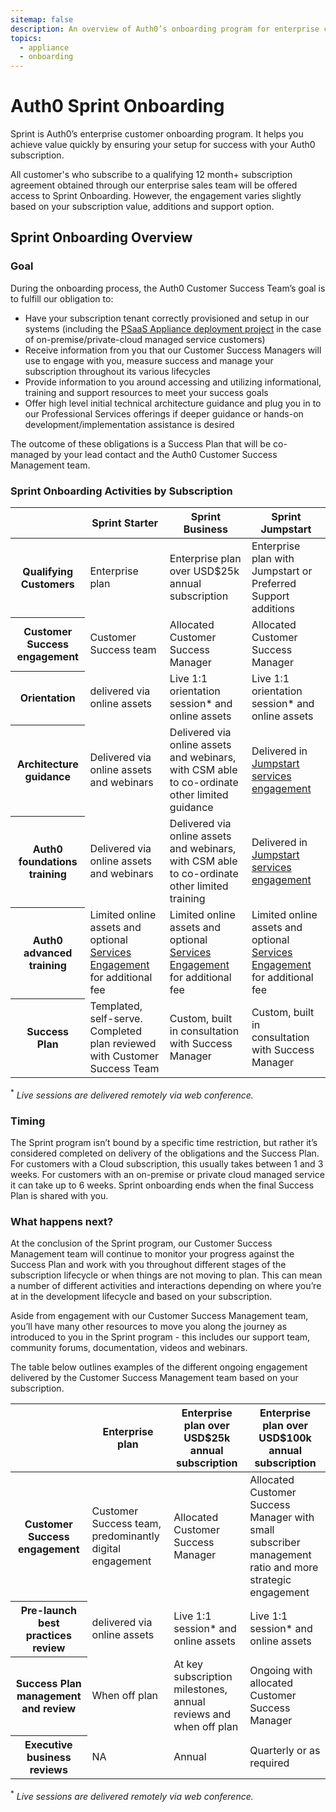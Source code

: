 ```yaml
---
sitemap: false
description: An overview of Auth0’s onboarding program for enterprise customers.
topics:
  - appliance
  - onboarding
---
```

# Auth0 Sprint Onboarding

Sprint is Auth0’s enterprise customer onboarding program.  It helps you achieve value quickly by ensuring your setup for success with your Auth0 subscription.

All customer's who subscribe to a qualifying 12 month+ subscription agreement obtained through our enterprise sales team  will be offered access to Sprint Onboarding.  However, the engagement varies slightly based on your subscription value, additions and support option. 

## Sprint Onboarding Overview

### Goal

During the onboarding process, the Auth0 Customer Success Team’s goal is to fulfill our obligation to:

* Have your subscription tenant correctly provisioned and setup in our systems (including the [PSaaS Appliance deployment project](/onboarding/appliance-sprint) in the case of on-premise/private-cloud managed service customers)
* Receive information from you that our Customer Success Managers will use to engage with you, measure success and manage your subscription throughout its various lifecycles
* Provide information to you around accessing and utilizing informational, training and support resources to meet your success goals
* Offer high level initial technical architecture guidance and plug you in to our Professional Services offerings if deeper guidance or hands-on development/implementation assistance is desired

The outcome of these obligations is a Success Plan that will be co-managed by your lead contact and the Auth0 Customer Success Management team.

### Sprint Onboarding Activities by Subscription

<table class="table">
  <thead>
    <tr>
      <th></th>
      <th>Sprint Starter</th>
      <th>Sprint Business</th>
      <th>Sprint Jumpstart</th>
    </tr>
  </thead>
  <tbody>
      <tr>
      <th>Qualifying Customers</th>
      <td>Enterprise plan</td>
      <td>Enterprise plan over USD$25k annual subscription</td>
      <td>Enterprise plan with Jumpstart or Preferred Support additions</td>
    </tr>
    <tr>
      <th>Customer Success engagement</th>
      <td>Customer Success team</td>
      <td>Allocated Customer Success Manager</td>
      <td>Allocated Customer Success Manager</td>
    </tr>
    <tr>
      <th>Orientation</th>
      <td>delivered via online assets</td>
      <td>Live 1:1 orientation session* and online assets</td>
      <td>Live 1:1 orientation session* and online assets</td>
    </tr>
    <tr>
      <th>Architecture guidance</th>
      <td>Delivered via online assets and webinars</td>
      <td>Delivered via online assets and webinars, with CSM able to co-ordinate other limited guidance</td>
      <td>Delivered in <a href="/services/jumpstart">Jumpstart services engagement</a></td>
    </tr>
    <tr>
      <th>Auth0 foundations training</th>
      <td>Delivered via online assets and webinars</td>
      <td>Delivered via online assets and webinars, with CSM able to co-ordinate other limited training</td>
      <td>Delivered in <a href="/services/jumpstart">Jumpstart services engagement</a></td>
    </tr>
    <tr>
      <th>Auth0 advanced training</th>
      <td>Limited online assets and optional <a href="/services#educate">Services Engagement</a> for additional fee</td>
      <td>Limited online assets and optional <a href="/services#educate">Services Engagement</a> for additional fee</td>
      <td>Limited online assets and optional <a href="/services#educate">Services Engagement</a> for additional fee</td>
    </tr>
    <tr>
      <th>Success Plan</th>
      <td>Templated, self-serve. Completed plan reviewed with Customer Success Team</td>
      <td>Custom, built in consultation with Success Manager</td>
      <td>Custom, built in consultation with Success Manager</td>
    </tr>
  </tbody>
</table>

<sup>*</sup> *Live sessions are delivered remotely via web conference.*

### Timing

The Sprint program isn’t bound by a specific time restriction, but rather it’s considered completed on delivery of the obligations and the Success Plan.  For customers with a Cloud subscription, this usually takes between 1 and 3 weeks.  For customers with an on-premise or private cloud managed service it can take up to 6 weeks.  Sprint onboarding ends when the final Success Plan is shared with you.

### What happens next?

At the conclusion of the Sprint program, our Customer Success Management team will continue to monitor your progress against the Success Plan and work with you throughout different stages of the subscription lifecycle or when things are not moving to plan.  This can mean a number of different activities and interactions depending on where you’re at in the development lifecycle and based on your subscription.

Aside from engagement with our Customer Success Management team, you’ll have many other resources to move you along the journey as introduced to you in the Sprint program - this includes our support team, community forums, documentation, videos and webinars.

The table below outlines examples of the different ongoing engagement delivered by the Customer Success Management team based on your subscription.

<table class="table">
  <thead>
    <tr>
    <th></th>
      <th>Enterprise plan</th>
      <th>Enterprise plan over USD$25k annual subscription</th>
      <th>Enterprise plan over USD$100k annual subscription</th>
    </tr>
  </thead>
  <tbody>
      <tr>
      <th>Customer Success engagement</th>
      <td>Customer Success team, predominantly digital engagement</td>
      <td>Allocated Customer Success Manager</td>
      <td>Allocated Customer Success Manager with small subscriber management ratio and more strategic engagement</td>
    </tr>
    <tr>
      <th>Pre-launch best practices review</th>
      <td>delivered via online assets</td>
      <td>Live 1:1 session* and online assets</td>
      <td>Live 1:1 session* and online assets</td>
    </tr>
      <tr>
      <th>Success Plan management and review</th>
      <td>When off plan</td>
      <td>At key subscription milestones, annual reviews and when off plan</td>
      <td>Ongoing with allocated Customer Success Manager</td>
    </tr>
    <tr>
      <th>Executive business reviews</th>
      <td>NA</td>
      <td>Annual</td>
      <td>Quarterly or as required</td>
    </tr>
  </tbody>
</table>

<sup>*</sup> *Live sessions are delivered remotely via web conference.*
